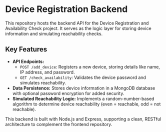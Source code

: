 <h1>Device Registration Backend</h1>

<p>
  This repository hosts the backend API for the Device Registration and Availability Check project. 
  It serves as the logic layer for storing device information and simulating reachability checks.
</p>

<h2>Key Features</h2>

<ul>
  <li>
    <strong>API Endpoints:</strong>
    <ul>
      <li><code>POST /add_device</code>: Registers a new device, storing details like name, IP address, and password.</li>
      <li><code>GET /check_availability</code>: Validates the device password and simulates reachability.</li>
    </ul>
  </li>
  <li>
    <strong>Data Persistence:</strong> Stores device information in a MongoDB database with optional password encryption for added security.
  </li>
  <li>
    <strong>Simulated Reachability Logic:</strong> Implements a random-number-based algorithm to determine device reachability 
    (even = reachable, odd = not reachable).
  </li>
</ul>

<p>
  This backend is built with Node.js and Express, supporting a clean, RESTful architecture to complement the frontend repository.
</p>
